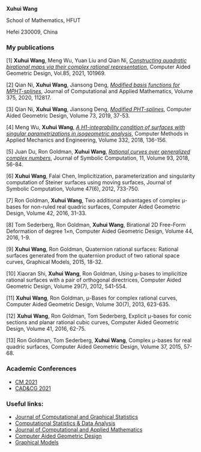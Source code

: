 **Xuhui Wang** 

School of Mathematics, HFUT

Hefei 230009, China


### My publications
[1] **Xuhui Wang**, Meng Wu, Yuan Liu and Qian Ni, *[Constructing quadratic birational maps via their complex rational representation](https://www.sciencedirect.com/science/article/pii/S0167839621000157)*, Computer Aided Geometric Design, Vol.85, 2021, 101969. 

[2] Qian Ni, **Xuhui Wang**, Jiansong Deng, *[Modified basis functions for MPHT-splines](https://www.sciencedirect.com/science/article/pii/S0377042720301084)*,
Journal of Computational and Applied Mathematics, Volume 375, 2020, 112817.

[3] Qian Ni, **Xuhui Wang**, Jiansong Deng, *[Modified PHT-splines](https://www.sciencedirect.com/science/article/pii/S0167839619300652)*, Computer Aided Geometric Design, Volume 73, 2019, 37-53.

[4] Meng Wu, **Xuhui Wang**, *[A H1-integrability condition of surfaces with singular parametrizations in isogeometric analysis](https://www.sciencedirect.com/science/article/pii/S0045782517307685)*, Computer Methods in Applied Mechanics and Engineering, Volume 332, 2018, 136-156.

[5] Juan Du, Ron Goldman, **Xuhui Wang**, *[Rational curves over generalized complex numbers](https://www.sciencedirect.com/science/article/pii/S0747717118300397)*, Journal of Symbolic Computation, 11, Volume 93, 2018, 56-84.


[6] **Xuhui Wang**, Falai Chen, Implicitization, parameterization and singularity computation of Steiner surfaces using moving surfaces, Journal of Symbolic Computation, Volume 47(6), 2012, 733-750.


[7] Ron Goldman, **Xuhui Wang**, Two additional advantages of complex μ-bases for non-ruled real quadric surfaces, Computer Aided Geometric Design, Volume 42, 2016, 31-33.


[8] Tom Sederberg, Ron Goldman, **Xuhui Wang**, Birational 2D Free-Form Deformation of degree 1×n, Computer Aided Geometric Design, Volume 44, 2016, 1-9.


[9] **Xuhui Wang**, Ron Goldman, Quaternion rational surfaces: Rational surfaces generated from the quaternion product of two rational space curves, Graphical Models, 2015, 18-32.


[10] Xiaoran Shi, **Xuhui Wang**, Ron Goldman, Using μ-bases to implicitize rational surfaces with a pair of orthogonal directrices, Computer Aided Geometric Design, Volume 29(7), 2012, 541-554.


[11] **Xuhui Wang**, Ron Goldman, μ-Bases for complex rational curves, Computer Aided Geometric Design, Volume 30(7), 2013, 623-635.


[12] **Xuhui Wang**, Ron Goldman, Tom Sederberg, Explicit μ-bases for conic sections and planar rational cubic curves, Computer Aided Geometric Design, Volume 41, 2016, 62-75. 


[13] Ron Goldman, Tom Sederberg, **Xuhui Wang**, Complex μ-bases for real quadric surfaces, Computer Aided Geometric Design, Volume 37, 2015, 57-68.



### Academic Conferences
- [CM 2021](http://www.mmrc.iss.ac.cn/cscm/cm2021/index.html)
- [CAD&CG 2021](http://cs.dlut.edu.cn/CADCG2021/CADCG2021hyzg.htm)

### Useful links:
- [Journal of Computational and Graphical Statistics](https://www.tandfonline.com/toc/ucgs20/current)
- [Computational Statistics & Data Analysis](https://www.sciencedirect.com/journal/computational-statistics-and-data-analysis)
- [Journal of Computational and Applied Mathematics](https://www.sciencedirect.com/journal/journal-of-computational-and-applied-mathematics)
- [Computer Aided Geometric Design](https://www.sciencedirect.com/journal/computer-aided-geometric-design)
- [Graphical Models](https://www.sciencedirect.com/journal/graphical-models)


